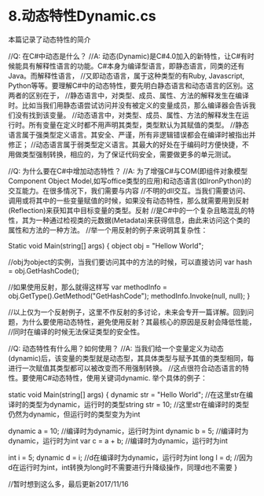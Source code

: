 # 8.动态特性Dynamic.cs
本篇记录了动态特性的简介

//Q: 在C#中动态是什么？
//A: 动态(Dynamic)是C#4.0加入的新特性，让C#有时候能具有解释性语言的功能。C#本身为编译型语言，即静态语言，同类的还有Java。而解释性语言，
  //又即动态语言，属于这种类型的有Ruby, Javascript, Python等等。要理解C#中的动态特性，要先明白静态语言和动态语言的区别。这两者的区别在于，
  //静态语言中，对类型、成员、属性、方法的解释发生在编译时。比如当我们用静态语尝试访问并没有被定义的变量成员，那么编译器会告诉我们没有找到该变量。
  //动态语言中，对类型、成员、属性、方法的解释发生在运行时。所有变量在定义时都不用声明其类型，类型默认为其赋值的类型。
  //静态语言属于强类型定义语言。其安全、严谨，所有非逻辑错误都会在编译时被指出并修正；
  //动态语言属于弱类型定义语言。其最大的好处在于编码时方便快捷，不用做类型强制转换，相应的，为了保证代码安全，需要做更多的单元测试。

//Q: 为什么要在C#中增加动态特性？
//A: 为了增强C#与COM(即组件对象模型Component Object Model,如写office类型的应用)和动态语言(如IronPython)的交互能力。在很多情况下，我们需要与内容
  //不明的dll交互。当我们需要访问、调用或将其中的一些变量赋值的时候，如果没有动态特性，那么就需要用到反射(Reflection)来获知其中目标变量的类型。反射
  //是C#中的一个复杂且略混乱的特性，其为一种通过检视类的元数据(Metadata)来获得信息，由此来访问这个类的属性和方法的一种方法。
  //举一个用反射的例子来说明其复杂性：

Static void Main(string[] args)
{
  object obj = "Hellow World";
  
  //obj为object的实例，当我们要访问其中的方法的时候，可以直接访问
  var hash = obj.GetHashCode();
  
  //如果使用反射，那么就得这样写
  var methodInfo = obj.GetType().GetMethod("GetHashCode");
  methodInfo.Invoke(null, null);
}

//以上仅为一个反射例子，这里不作反射的多讨论，未来会专开一篇详解。回到问题，为什么要使用动态特性，避免使用反射？其最核心的原因是反射会降低性能，
  //同时在编译的时候无法保证类型的安全性。

//Q: 动态特性有什么用？如何使用？
//A: 当我们给一个变量定义为动态(dynamic)后，该变量的类型就是动态型，其具体类型与赋予其值的类型相同，每进行一次赋值其类型都可以被改变而不用强制转换。
  //这点很符合动态语言的特性。要使用C#动态特性，使用关键词dynamic. 举个具体的例子：

static void Main(string[] args)
{
  dynamic str = "Hello World";  //在这里str在编译时的类型为dynamic，运行时的类型string
  str = 10;  //这里str在编译时的类型仍然为dynamic，但运行时的类型变为为int
  
  dynamic a = 10;  //编译时为dynamic，运行时为int
  dynamic b = 5;  //编译时为dynamic，运行时为int
  var c = a + b;  //编译时为dynamic，运行时为int
  
  int i = 5;
  dynamic d = i;  //d在编译时为dynamic，运行时为int
  long l = d;  //因为d在运行时为int，int转换为long时不需要进行升降级操作，同理d也不需要
}

//暂时想到这么多，最后更新2017/11/16
